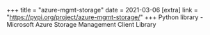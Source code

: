 +++
title = "azure-mgmt-storage"
date = 2021-03-06
[extra]
link = "https://pypi.org/project/azure-mgmt-storage/"
+++
Python library - Microsoft Azure Storage Management Client Library

